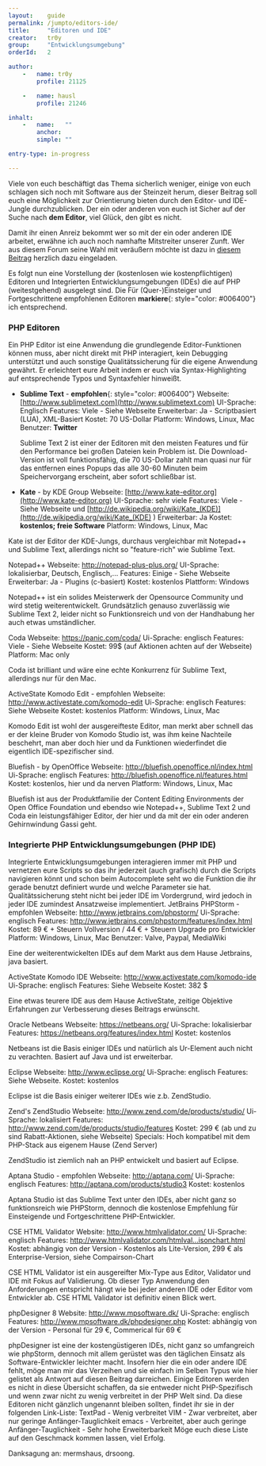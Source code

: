 ```yaml
---
layout:    guide
permalink: /jumpto/editors-ide/
title:     "Editoren und IDE"
creator:   tr0y
group:     "Entwicklungsumgebung"
orderId:   2

author:
    -   name: tr0y
        profile: 21125

    -   name: hausl
        profile: 21246

inhalt:
    -   name:   ""
        anchor: 
        simple: ""

entry-type: in-progress

---
```


Viele von euch beschäftigt das Thema sicherlich weniger, einige von euch schlagen sich noch mit Software aus der Steinzeit herum, dieser Beitrag soll euch eine Möglichkeit zur Orientierung bieten durch den Editor- und IDE-Jungle durchzublicken. Der ein oder anderen von euch ist Sicher auf der Suche nach **dem Editor**, viel Glück, den gibt es nicht.

Damit ihr einen Anreiz bekommt wer so mit der ein oder anderen IDE arbeitet, erwähne ich auch noch namhafte Mitstreiter unserer Zunft. Wer aus diesem Forum seine Wahl mit veräußern möchte ist dazu in [diesem Beitrag](http://www.php.de/php-einsteiger/101627-editor-ide-let-me-tell-you-something.html) herzlich dazu eingeladen.

Es folgt nun eine Vorstellung der (kostenlosen wie kostenpflichtigen) Editoren und Integrierten Entwicklungsumgebungen (IDEs) die auf PHP (weitestgehend) ausgelegt sind. Die Für (Quer-)Einsteiger und Fortgeschrittene empfohlenen Editoren **markiere**{: style="color: #006400"} ich entsprechend.

### PHP Editoren

Ein PHP Editor ist eine Anwendung die grundlegende Editor-Funktionen können muss, aber nicht direkt mit PHP interagiert, kein Debugging unterstützt und auch sonstige Qualitätssicherung für die eigene Anwendung gewährt. Er erleichtert eure Arbeit indem er euch via Syntax-Highlighting auf entsprechende Typos und Syntaxfehler hinweißt.

* **Sublime Text** - **empfohlen**{: style="color: #006400"}
Webseite: [http://www.sublimetext.com](http://www.sublimetext.com)
UI-Sprache: Englisch
Features: Viele - Siehe Webseite
Erweiterbar: Ja - Scriptbasiert (LUA), XML-Basiert
Kostet: 70 US-Dollar
Platform: Windows, Linux, Mac
Benutzer: **Twitter**

    Sublime Text 2 ist einer der Editoren mit den meisten Features und für den Performance bei großen Dateien kein Problem ist. Die Download-Version ist voll funktionsfähig, die 70 US-Dollar zahlt man quasi nur für das entfernen eines Popups das alle 30-60 Minuten beim Speichervorgang erscheint, aber sofort schließbar ist.

* **Kate** - by KDE Group
Webseite: [http://www.kate-editor.org](http://www.kate-editor.org)
UI-Sprache: sehr viele
Features: Viele - Siehe Webseite und [http://de.wikipedia.org/wiki/Kate_(KDE)](http://de.wikipedia.org/wiki/Kate_(KDE) )
Erweiterbar: Ja
Kostet: **kostenlos; freie Software**
Platform: Windows, Linux, Mac

Kate ist der Editor der KDE-Jungs, durchaus vergleichbar mit Notepad++ und Sublime Text, allerdings nicht so "feature-rich" wie Sublime Text.

Notepad++
Webseite: http://notepad-plus-plus.org/
UI-Sprache: lokalisierbar, Deutsch, Englisch,...
Features: Einige - Siehe Webseite
Erweiterbar: Ja - Plugins (c-basiert)
Kostet: kostenlos
Plattform: Windows

Notepad++ ist ein solides Meisterwerk der Opensource Community und wird stetig weiterentwickelt. Grundsätzlich genauso zuverlässig wie Sublime Text 2, leider nicht so Funktionsreich und von der Handhabung her auch etwas umständlicher.

Coda
Webseite: https://panic.com/coda/
Ui-Sprache: englisch
Features: Viele - Siehe Webseite
Kostet: 99$ (auf Aktionen achten auf der Webseite)
Platform: Mac only

Coda ist brilliant und wäre eine echte Konkurrenz für Sublime Text, allerdings nur für den Mac.

ActiveState Komodo Edit - empfohlen
Webseite: http://www.activestate.com/komodo-edit
Ui-Sprache: englisch
Features: Siehe Webseite
Kostet: kostenlos
Platform: Windows, Linux, Mac

Komodo Edit ist wohl der ausgereifteste Editor, man merkt aber schnell das er der kleine Bruder von Komodo Studio ist, was ihm keine Nachteile beschehrt, man aber doch hier und da Funktionen wiederfindet die eigentlich IDE-spezifischer sind.

Bluefish - by OpenOffice
Webseite: http://bluefish.openoffice.nl/index.html
Ui-Sprache: englisch
Features: http://bluefish.openoffice.nl/features.html
Kostet: kostenlos, hier und da nerven
Platform: Windows, Linux, Mac

Bluefish ist aus der Produktfamilie der Content Editing Environments der Open Office Foundation und ebendso wie Notepad++, Sublime Text 2 und Coda ein leistungsfähiger Editor, der hier und da mit der ein oder anderen Gehirnwindung Gassi geht. 

### Integrierte PHP Entwicklungsumgebungen (PHP IDE)

Integrierte Entwicklungsumgebungen interagieren immer mit PHP und vernetzen eure Scripts so das ihr jederzeit (auch grafisch) durch die Scripts navigieren könnt und schon beim Autocomplete seht wo die Funktion die ihr gerade benutzt definiert wurde und welche Parameter sie hat. Qualitätssicherung steht nicht bei jeder IDE im Vordergrund, wird jedoch in jeder IDE zumindest Ansatzweise implementiert.
JetBrains PHPStorm - empfohlen
Webseite: http://www.jetbrains.com/phpstorm/
Ui-Sprache: englisch
Features: http://www.jetbrains.com/phpstorm/features/index.html
Kostet: 89 € + Steuern Vollversion / 44 € + Steuern Upgrade pro Entwickler
Platform: Windows, Linux, Mac
Benutzer: Valve, Paypal, MediaWiki

Eine der weiterentwickelten IDEs auf dem Markt aus dem Hause Jetbrains, java basiert.

ActiveState Komodo IDE
Webseite: http://www.activestate.com/komodo-ide
Ui-Sprache: englisch
Features: Siehe Webseite
Kostet: 382 $

Eine etwas teurere IDE aus dem Hause ActiveState, zeitige Objektive Erfahrungen zur Verbesserung dieses Beitrags erwünscht.

Oracle Netbeans
Webseite: https://netbeans.org/
Ui-Sprache: lokalisierbar
Features: https://netbeans.org/features/index.html
Kostet: kostenlos

Netbeans ist die Basis einiger IDEs und natürlich als Ur-Element auch nicht zu verachten. Basiert auf Java und ist erweiterbar.

Eclipse
Webseite: http://www.eclipse.org/
Ui-Sprache: englisch
Features: Siehe Webseite.
Kostet: kostenlos

Eclipse ist die Basis einiger weiterer IDEs wie z.b. ZendStudio.

Zend's ZendStudio
Webseite: http://www.zend.com/de/products/studio/
Ui-Sprache: lokalisiert
Features: http://www.zend.com/de/products/studio/features
Kostet: 299 € (ab und zu sind Rabatt-Aktionen, siehe Webseite)
Specials: Hoch kompatibel mit dem PHP-Stack aus eigenem Hause (Zend Server)

ZendStudio ist ziemlich nah an PHP entwickelt und basiert auf Eclipse.

Aptana Studio - empfohlen
Webseite: http://aptana.com/
Ui-Sprache: englisch
Features: http://aptana.com/products/studio3
Kostet: kostenlos

Aptana Studio ist das Sublime Text unter den IDEs, aber nicht ganz so funktionsreich wie PHPStorm, dennoch die kostenlose Empfehlung für Einsteigende und Fortgeschrittene PHP-Entwickler.

CSE HTML Validator
Website: http://www.htmlvalidator.com/
Ui-Sprache: englisch
Features: http://www.htmlvalidator.com/htmlval...isonchart.html
Kostet: abhängig von der Version - Kostenlos als Lite-Version, 299 € als Enterprise-Version, siehe Compairson-Chart

CSE HTML Validator ist ein ausgereifter Mix-Type aus Editor, Validator und IDE mit Fokus auf Validierung. Ob dieser Typ Anwendung den Anforderungen entspricht hängt wie bei jeder anderen IDE oder Editor vom Entwickler ab. CSE HTML Validator ist definitiv einen Blick wert.

phpDesigner 8
Website: http://www.mpsoftware.dk/
Ui-Sprache: englisch
Features: http://www.mpsoftware.dk/phpdesigner.php
Kostet: abhängig von der Version - Personal für 29 €, Commerical für 69 €

phpDesigner ist eine der kostengüstigeren IDEs, nicht ganz so umfangreich wie phpStorm, dennoch mit allem gerüstet was den täglichen Einsatz als Software-Entwickler leichter macht. 
Insofern hier die ein oder andere IDE fehlt, möge man mir das Verzeihen und sie einfach im Selben Typus wie hier gelistet als Antwort auf diesen Beitrag darreichen. Einige Editoren werden es nicht in diese Übersicht schaffen, da sie entweder nicht PHP-Spezifisch und wenn zwar nicht zu wenig verbreitet in der PHP Welt sind. Da diese Editoren nicht gänzlich ungenannt bleiben sollten, findet ihr sie in der folgenden Link-Liste:
TextPad - Wenig verbreitet 
VIM - Zwar verbreitet, aber nur geringe Anfänger-Tauglichkeit 
emacs - Verbreitet, aber auch geringe Anfänger-Tauglichkeit - Sehr hohe Erweiterbarkeit 
Möge euch diese Liste auf den Geschmack kommen lassen, viel Erfolg.

Danksagung an: mermshaus, drsoong.
